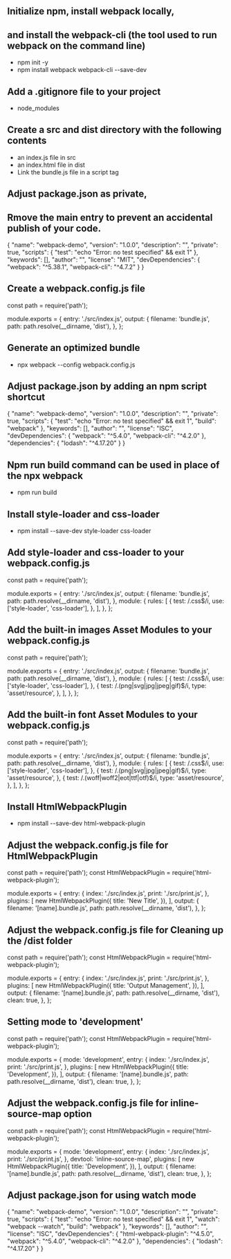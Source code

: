 ## Initialize npm, install webpack locally,
## and install the webpack-cli (the tool used to run webpack on the command line)
- npm init -y
- npm install webpack webpack-cli --save-dev


## Add a .gitignore file to your project
- node_modules


## Create a src and dist directory with the following contents
- an index.js file in src
- an index.html file in dist
- Link the bundle.js file in a script tag


## Adjust package.json as private,
## Rmove the main entry to prevent an accidental publish of your code.
{
  "name": "webpack-demo",
  "version": "1.0.0",
  "description": "",
  "private": true,
  "scripts": {
    "test": "echo \"Error: no test specified\" && exit 1"
  },
  "keywords": [],
  "author": "",
  "license": "MIT",
  "devDependencies": {
    "webpack": "^5.38.1",
    "webpack-cli": "^4.7.2"
  }
}


## Create a webpack.config.js file
const path = require('path');

module.exports = {
  entry: './src/index.js',
  output: {
    filename: 'bundle.js',
    path: path.resolve(\_\_dirname, 'dist'),
  },
};


## Generate an optimized bundle
- npx webpack --config webpack.config.js


## Adjust package.json by adding an npm script shortcut
{
  "name": "webpack-demo",
  "version": "1.0.0",
  "description": "",
  "private": true,
  "scripts": {
    "test": "echo \"Error: no test specified\" && exit 1",
    "build": "webpack"
  },
  "keywords": [],
  "author": "",
  "license": "ISC",
  "devDependencies": {
    "webpack": "^5.4.0",
    "webpack-cli": "^4.2.0"
  },
  "dependencies": {
    "lodash": "^4.17.20"
  }
}

## Npm run build command can be used in place of the npx webpack
- npm run build


## Install style-loader and css-loader
- npm install --save-dev style-loader css-loader


## Add style-loader and css-loader to your webpack.config.js
const path = require('path');

module.exports = {
  entry: './src/index.js',
  output: {
    filename: 'bundle.js',
    path: path.resolve(\_\_dirname, 'dist'),
  },
  module: {
    rules: [
      {
        test: /\.css$/i,
        use: ['style-loader', 'css-loader'],
      },
    ],
  },
};

## Add the built-in images Asset Modules to your webpack.config.js

const path = require('path');

module.exports = {
  entry: './src/index.js',
  output: {
    filename: 'bundle.js',
    path: path.resolve(\_\_dirname, 'dist'),
  },
  module: {
    rules: [
      {
        test: /\.css$/i,
        use: ['style-loader', 'css-loader'],
      },
      {
        test: /\.(png|svg|jpg|jpeg|gif)$/i,
        type: 'asset/resource',
      },
    ],
  },
};

## Add the built-in font Asset Modules to your webpack.config.js
const path = require('path');

module.exports = {
  entry: './src/index.js',
  output: {
    filename: 'bundle.js',
    path: path.resolve(\_\_dirname, 'dist'),
  },
  module: {
    rules: [
      {
        test: /\.css$/i,
        use: ['style-loader', 'css-loader'],
      },
      {
        test: /\.(png|svg|jpg|jpeg|gif)$/i,
        type: 'asset/resource',
      },
      {
        test: /\.(woff|woff2|eot|ttf|otf)$/i,
        type: 'asset/resource',
      },
    ],
  },
};

## Install HtmlWebpackPlugin
- npm install --save-dev html-webpack-plugin


## Adjust the webpack.config.js file for HtmlWebpackPlugin
const path = require('path');
const HtmlWebpackPlugin = require('html-webpack-plugin');

module.exports = {
  entry: {
    index: './src/index.js',
    print: './src/print.js',
  },
  plugins: [
    new HtmlWebpackPlugin({
      title: 'New Title',
    }),
  ],
  output: {
    filename: '[name].bundle.js',
    path: path.resolve(\_\_dirname, 'dist'),
  },
};

## Adjust the webpack.config.js file for Cleaning up the /dist folder
const path = require('path');
const HtmlWebpackPlugin = require('html-webpack-plugin');

module.exports = {
  entry: {
    index: './src/index.js',
    print: './src/print.js',
  },
  plugins: [
    new HtmlWebpackPlugin({
      title: 'Output Management',
    }),
  ],
  output: {
    filename: '[name].bundle.js',
    path: path.resolve(\_\_dirname, 'dist'),
    clean: true,
  },
};

## Setting mode to 'development'
const path = require('path');
const HtmlWebpackPlugin = require('html-webpack-plugin');

module.exports = {
  mode: 'development',
  entry: {
    index: './src/index.js',
    print: './src/print.js',
  },
  plugins: [
    new HtmlWebpackPlugin({
      title: 'Development',
    }),
  ],
  output: {
    filename: '[name].bundle.js',
    path: path.resolve(\_\_dirname, 'dist'),
    clean: true,
  },
};


## Adjust the webpack.config.js file for inline-source-map option
const path = require('path');
const HtmlWebpackPlugin = require('html-webpack-plugin');

module.exports = {
  mode: 'development',
  entry: {
    index: './src/index.js',
    print: './src/print.js',
  },
  devtool: 'inline-source-map',
  plugins: [
    new HtmlWebpackPlugin({
      title: 'Development',
    }),
  ],
  output: {
    filename: '[name].bundle.js',
    path: path.resolve(\_\_dirname, 'dist'),
    clean: true,
  },
};


## Adjust package.json for using watch mode
{
  "name": "webpack-demo",
  "version": "1.0.0",
  "description": "",
  "private": true,
  "scripts": {
    "test": "echo \"Error: no test specified\" && exit 1",
    "watch": "webpack --watch",
    "build": "webpack"
  },
  "keywords": [],
  "author": "",
  "license": "ISC",
  "devDependencies": {
    "html-webpack-plugin": "^4.5.0",
    "webpack": "^5.4.0",
    "webpack-cli": "^4.2.0"
  },
  "dependencies": {
    "lodash": "^4.17.20"
  }
}

